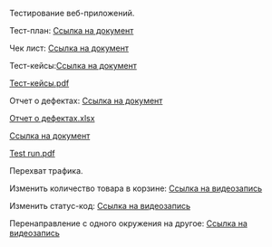 Тестирование веб-приложений.

Тест-план: [Ссылка на документ](https://docs.google.com/spreadsheets/d/1C3nXn6KETyrEKfxtHn0aokWEIPoIYw2ViINikKfzNHY/edit?gid=0#gid=0)

Чек лист: [Ссылка на документ](https://docs.google.com/spreadsheets/d/1b7HudCtP6gWDxg3OTN17qE2tcj5iKedb9nNoCqhRQto/edit?gid=0#gid=0)

Тест-кейсы:[Ссылка на документ](https://app.qase.io/project/G10?author=341&previewMode=side&suite=3&tab=)

[Тест-кейсы.pdf](https://github.com/user-attachments/files/20301747/G10-2025-05-19.pdf)

Отчет о дефектах: [Ссылка на документ](https://artsiomrusau.youtrack.cloud/issue/G10-732/Web-App-Testing-Nikita-Ionov)

[Отчет о дефектах.xlsx](https://github.com/user-attachments/files/20431751/Issues.3.xlsx)

[Ссылка на документ](https://app.qase.io/run/G10/dashboard/86)

[Test run.pdf](https://github.com/user-attachments/files/20431755/G10-Test%2Brun%2B2025_05_25.pdf)

Перехват трафика.

Изменить количество товара в корзине:
[Ссылка на видеозапись](https://github.com/user-attachments/assets/4c7c329f-9ffd-4ab7-9d6c-84a0f9c1a7c1)

Изменить статус-код:
[Ссылка на видеозапись](https://github.com/user-attachments/assets/42af6877-d57e-4b39-8dfe-021f33c399a0)

Перенаправление с одного окружения на другое:
[Ссылка на видеозапись](https://github.com/user-attachments/assets/e4745662-5b6a-4c45-8c23-5d29b5e23c9c)

